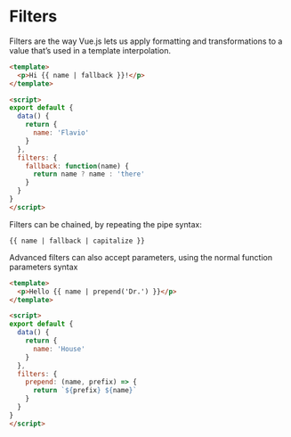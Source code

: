 # Filters

Filters are the way Vue.js lets us apply formatting and transformations to a value that’s used in a template interpolation.

```HTML
<template>
  <p>Hi {{ name | fallback }}!</p>
</template>

<script>
export default {
  data() {
    return {
      name: 'Flavio'
    }
  },
  filters: {
    fallback: function(name) {
      return name ? name : 'there'
    }
  }
}
</script>
```

Filters can be chained, by repeating the pipe syntax:
```
{{ name | fallback | capitalize }}
```

Advanced filters can also accept parameters, using the normal function parameters syntax
```HTML
<template>
  <p>Hello {{ name | prepend('Dr.') }}</p>
</template>

<script>
export default {
  data() {
    return {
      name: 'House'
    }
  },
  filters: {
    prepend: (name, prefix) => {
      return `${prefix} ${name}`
    }
  }
}
</script>
```
